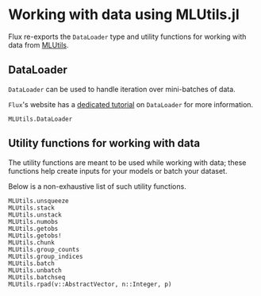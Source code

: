 # Working with data using MLUtils.jl

Flux re-exports the `DataLoader` type and utility functions for working with
data from [MLUtils](https://github.com/JuliaML/MLUtils.jl).

## DataLoader

`DataLoader` can be used to handle iteration over mini-batches of data.

`Flux`'s website has a [dedicated tutorial](https://fluxml.ai/tutorials/2021/01/21/data-loader.html) on `DataLoader` for more information. 

```@docs
MLUtils.DataLoader
```

## Utility functions for working with data

The utility functions are meant to be used while working with data;
these functions help create inputs for your models or batch your dataset.

Below is a non-exhaustive list of such utility functions.

```@docs
MLUtils.unsqueeze
MLUtils.stack
MLUtils.unstack
MLUtils.numobs
MLUtils.getobs
MLUtils.getobs!
MLUtils.chunk
MLUtils.group_counts
MLUtils.group_indices
MLUtils.batch
MLUtils.unbatch
MLUtils.batchseq
MLUtils.rpad(v::AbstractVector, n::Integer, p)
```
